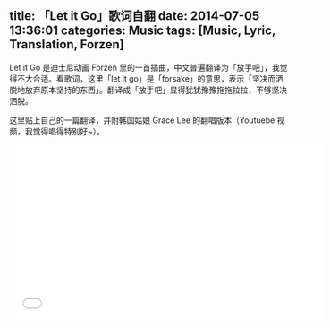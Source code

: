 title: 「Let it Go」歌词自翻
date: 2014-07-05 13:36:01
categories: Music
tags: [Music, Lyric, Translation, Forzen]
---

Let it Go 是迪士尼动画 Forzen 里的一首插曲，中文普遍翻译为「放手吧」，我觉得不大合适。看歌词，这里「let it go」是「forsake」的意思，表示「坚决而洒脱地放弃原本坚持的东西」。翻译成「放手吧」显得犹犹豫豫拖拖拉拉，不够坚决洒脱。

这里贴上自己的一篇翻译，并附韩国姑娘 Grace Lee 的翻唱版本（Youtuebe 视频，我觉得唱得特别好~）。

<center><iframe width="560" height="315" src="//www.youtube.com/embed/CXqWVWHW8dA" frameborder="0" allowfullscreen></iframe></center>

<!-- {% youtube CXqWVWHW8dA %} -->
